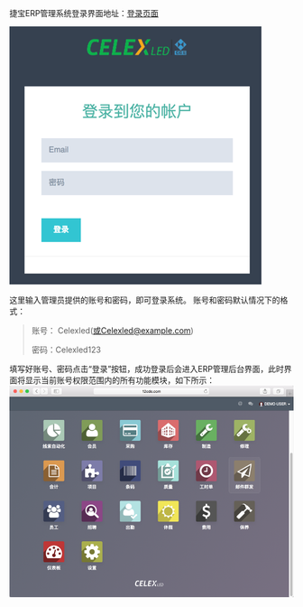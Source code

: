 捷宝ERP管理系统登录界面地址：[登录页面](http://www.12cde.com:8069/web/login)

![](/assets/login-page.png)



这里输入管理员提供的账号和密码，即可登录系统。 账号和密码默认情况下的格式：

> 账号： Celexled\(或Celexled@example.com\)
>
> 密码：Celexled123



填写好账号、密码点击“登录”按钮，成功登录后会进入ERP管理后台界面，此时界面将显示当前账号权限范围内的所有功能模块，如下所示：![](/assets/main-homepage.png)


